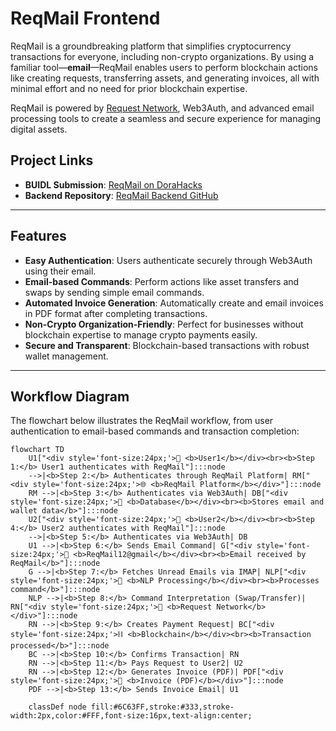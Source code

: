 # ReqMail Frontend

ReqMail is a groundbreaking platform that simplifies cryptocurrency transactions for everyone, including non-crypto organizations. By using a familiar tool—**email**—ReqMail enables users to perform blockchain actions like creating requests, transferring assets, and generating invoices, all with minimal effort and no need for prior blockchain expertise.  

ReqMail is powered by [Request Network](https://request.network/), Web3Auth, and advanced email processing tools to create a seamless and secure experience for managing digital assets.  

## Project Links
- **BUIDL Submission**: [ReqMail on DoraHacks](https://dorahacks.io/buidl/20598)  
- **Backend Repository**: [ReqMail Backend GitHub](https://github.com/ReqMail/Backend)

---

## Features
- **Easy Authentication**: Users authenticate securely through Web3Auth using their email.
- **Email-based Commands**: Perform actions like asset transfers and swaps by sending simple email commands.
- **Automated Invoice Generation**: Automatically create and email invoices in PDF format after completing transactions.
- **Non-Crypto Organization-Friendly**: Perfect for businesses without blockchain expertise to manage crypto payments easily.
- **Secure and Transparent**: Blockchain-based transactions with robust wallet management.

---

## Workflow Diagram

The flowchart below illustrates the ReqMail workflow, from user authentication to email-based commands and transaction completion:

```mermaid
flowchart TD
    U1["<div style='font-size:24px;'>👤 <b>User1</b></div><br><b>Step 1:</b> User1 authenticates with ReqMail"]:::node 
    -->|<b>Step 2:</b> Authenticates through ReqMail Platform| RM["<div style='font-size:24px;'>🌐 <b>ReqMail Platform</b></div>"]:::node
    RM -->|<b>Step 3:</b> Authenticates via Web3Auth| DB["<div style='font-size:24px;'>💾 <b>Database</b></div><br><b>Stores email and wallet data</b>"]:::node
    U2["<div style='font-size:24px;'>👤 <b>User2</b></div><br><b>Step 4:</b> User2 authenticates with ReqMail"]:::node 
    -->|<b>Step 5:</b> Authenticates via Web3Auth| DB
    U1 -->|<b>Step 6:</b> Sends Email Command| G["<div style='font-size:24px;'>📧 <b>ReqMail12@gmail</b></div><br><b>Email received by ReqMail</b>"]:::node
    G -->|<b>Step 7:</b> Fetches Unread Emails via IMAP| NLP["<div style='font-size:24px;'>🧠 <b>NLP Processing</b></div><br><b>Processes command</b>"]:::node
    NLP -->|<b>Step 8:</b> Command Interpretation (Swap/Transfer)| RN["<div style='font-size:24px;'>💱 <b>Request Network</b></div>"]:::node
    RN -->|<b>Step 9:</b> Creates Payment Request| BC["<div style='font-size:24px;'>⛓️ <b>Blockchain</b></div><br><b>Transaction processed</b>"]:::node
    BC -->|<b>Step 10:</b> Confirms Transaction| RN
    RN -->|<b>Step 11:</b> Pays Request to User2| U2
    RN -->|<b>Step 12:</b> Generates Invoice (PDF)| PDF["<div style='font-size:24px;'>📄 <b>Invoice (PDF)</b></div>"]:::node
    PDF -->|<b>Step 13:</b> Sends Invoice Email| U1

    classDef node fill:#6C63FF,stroke:#333,stroke-width:2px,color:#FFF,font-size:16px,text-align:center;
